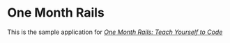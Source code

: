 # One Month Rails

This is the sample application for 
[*One Month Rails: Teach Yourself to Code*](http://onemonthrails.com)


